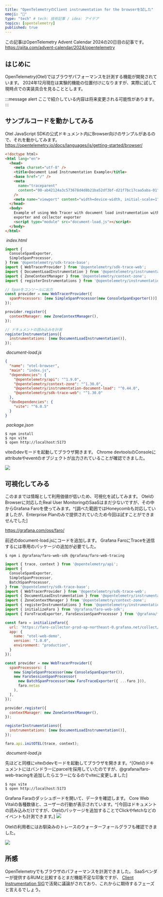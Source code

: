 ```yaml
---
title: "OpenTelemetryのClient instrumentation for the browserを試した"
emoji: "🔭"
type: "tech" # tech: 技術記事 / idea: アイデア
topics: [opentelemetry]
published: true
---
```


この記事はOpenTelemetry Advent Calendar 2024の20日目の記事です。
https://qiita.com/advent-calendar/2024/opentelemetry


## はじめに

OpenTelemetry(Otel)ではブラウザパフォーマンスを計測する機能が開発されています。
2024年12月現在は実験的機能の位置付けになりますが、実際に試して現時点での実装具合を見ることとします。

:::message alert
ここで紹介している内容は将来変更される可能性があります。
:::

## サンプルコードを動かしてみる

Otel JavaScript SDKの公式ドキュメント内にBrowser向けのサンプルがあるので、それを動かしてみます。
https://opentelemetry.io/docs/languages/js/getting-started/browser/

```html
<!doctype html>
<html lang="en">
  <head>
    <meta charset="utf-8" />
    <title>Document Load Instrumentation Example</title>
    <base href="/" />
    <meta
      name="traceparent"
      content="00-ab42124a3c573678d4d8b21ba52df3bf-d21f7bc17caa5aba-01"
    />
    <meta name="viewport" content="width=device-width, initial-scale=1" />
  </head>
  <body>
    Example of using Web Tracer with document load instrumentation with console
    exporter and collector exporter
    <script type="module" src="document-load.js"></script>
  </body>
</html>
```
![]()
*index.html*

```javascript
import {
  ConsoleSpanExporter,
  SimpleSpanProcessor,
} from '@opentelemetry/sdk-trace-base';
import { WebTracerProvider } from '@opentelemetry/sdk-trace-web';
import { DocumentLoadInstrumentation } from '@opentelemetry/instrumentation-document-load';
import { ZoneContextManager } from '@opentelemetry/context-zone';
import { registerInstrumentations } from '@opentelemetry/instrumentation';

// Spanをコンソールに出力
const provider = new WebTracerProvider({
  spanProcessors: [new SimpleSpanProcessor(new ConsoleSpanExporter())],
});

provider.register({
  contextManager: new ZoneContextManager(),
});

// ドキュメントの読み込みを計測
registerInstrumentations({
  instrumentations: [new DocumentLoadInstrumentation()],
});
```
![]()
*document-load.js*

```json
{
  "name": "otel-browser",
  "main": "index.js",
  "dependencies": {
    "@opentelemetry/api": "^1.9.0",
    "@opentelemetry/context-zone": "^1.30.0",
    "@opentelemetry/instrumentation-document-load": "^0.44.0",
    "@opentelemetry/sdk-trace-web": "^1.30.0"
  },
  "devDependencies": {
    "vite": "^6.0.5"
  }
}
```
![]()
*package.json*


```shell
$ npm install
$ npx vite
$ open http://localhost:5173
```

viteのdevモードを起動してブラウザ開きます。
Chrome devtoolsのConsoleにattributeやeventのオブジェクトが出力されていることが確認できました。

![](/images/otel_browser/console.png)

## 可視化してみる

このままでは情報として利用価値が低いため、可視化を試してみます。
OtelのBrowserに対応したReal User MonitoringのSaaSはまだ少ないですが、その中からGrafana Faroを使ってみます。^[調べた範囲ではHoneycombも対応していましたが、Enterprise Planのみで提供されていたため今回は試すことができませんでした]

https://grafana.com/oss/faro/

前述のdocument-load.jsにコードを追加します。
Grafana FaroにTraceを送信するには専用のパッケージの追加が必要でした。

```shell
$ npm i @grafana/faro-web-sdk @grafana/faro-web-tracing
```

```javascript
import { trace, context } from '@opentelemetry/api';
import {
  ConsoleSpanExporter,
  SimpleSpanProcessor,
  BatchSpanProcessor,
} from '@opentelemetry/sdk-trace-base';
import { WebTracerProvider } from '@opentelemetry/sdk-trace-web';
import { DocumentLoadInstrumentation } from '@opentelemetry/instrumentation-document-load';
import { ZoneContextManager } from '@opentelemetry/context-zone';
import { registerInstrumentations } from '@opentelemetry/instrumentation';
import { initializeFaro } from '@grafana/faro-web-sdk';
import { FaroTraceExporter, FaroSessionSpanProcessor } from '@grafana/faro-web-tracing';

const faro = initializeFaro({
  url: 'https://faro-collector-prod-ap-northeast-0.grafana.net/collect/xxxxxx',
  app: {
    name: "otel-web-demo",
    version: "1.0.0",
    environment: "production",
  }
});

const provider = new WebTracerProvider({
  spanProcessors: [
    new SimpleSpanProcessor(new ConsoleSpanExporter()),
    new FaroSessionSpanProcessor(
      new BatchSpanProcessor(new FaroTraceExporter({ ...faro })),
      faro.metas
    ),
  ],
});

provider.register({
  contextManager: new ZoneContextManager(),
});

registerInstrumentations({
  instrumentations: [new DocumentLoadInstrumentation()],
});

faro.api.initOTEL(trace, context);
```
![]()
*document-load.js*

先ほどと同様にviteのdevモードを起動してブラウザを開きます。^[Otelのドキュメントにはバンドラーにparcelを採用していたのですが、@grafana/faro-web-tracingを追加したらエラーになるのでviteに変更しました]

```shell
$ npx vite
$ open http://localhost:5173
```

Grafana Faraのダッシュボードを開いて、データを確認します。
Core Web Vitalの各種数値と、ユーザーの行動が表示されています。^[今回はドキュメントの読み込みだけですが、Otelのパッケージを追加することでClickやfetchなどのイベントも計測できます。]
![](/images/otel_browser/user_journey.png)

Otelの利用者にはお馴染みのトレースのウォーターフォールグラフも確認できました。

![](/images/otel_browser/waterfall.png)

## 所感

OpenTelemetryでもブラウザのパフォーマンスを計測できました。
SaaSベンダーが提供するRUMと比較するとまだ機能不足な印象ですが、 [Client Instrumentation SIG](https://docs.google.com/document/d/16Vsdh-DM72AfMg_FIt9yT9ExEWF4A_vRbQ3jRNBe09w)で活発に議論がされており、これからに期待するフェーズと言えるでしょう。
